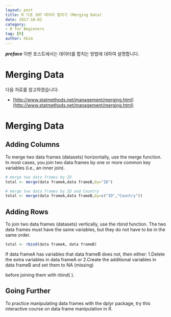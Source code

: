 ```yaml
---
layout: post  
title: R 기초 207 데이터 합치기 (Merging Data)  
date: 2017-10-02  
category:
- R for Beginners
tag: [R]  
author: hkim  
---
```


***preface*** 이번 포스트에서는 데이터를 합치는 방법에 대하여 설명합니다.

# Merging Data

다음 자료를 참고하였습니다:  
- [http://www.statmethods.net/management/merging.html](http://www.statmethods.net/management/merging.html)

# Merging Data

## Adding Columns

To merge two data frames (datasets) horizontally, use the merge function. In most cases, you join two data frames by one or more common key variables (i.e., an inner join).

```r
# merge two data frames by ID
total <- merge(data frameA,data frameB,by="ID")
```

```r
# merge two data frames by ID and Country
total <- merge(data frameA,data frameB,by=c("ID","Country"))
```

## Adding Rows

To join two data frames (datasets) vertically, use the rbind function. The two data frames must have the same variables, but they do not have to be in the same order.

```r
total <- rbind(data frameA, data frameB)
```

If data frameA has variables that data frameB does not, then either:
1.Delete the extra variables in data frameA or
2.Create the additional variables in data frameB and set them to NA (missing)

before joining them with rbind( ).

## Going Further

To practice manipulating data frames with the dplyr package, try this interactive course on data frame manipulation in R.
